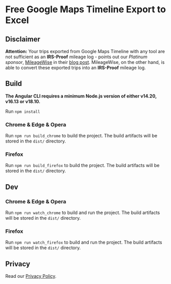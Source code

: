 # Free Google Maps Timeline Export to Excel

## Disclaimer

**Attention:**
Your trips exported from Google Maps Timeline with any tool are not sufficient as an **IRS-Proof** mileage log - points out our *Platinum sponsor*, [MileageWise](https://www.mileagewise.com) in their [blog post](https://www.mileagewise.com/free-mileage-logs-with-google-timeline/?utm_source=googlechrome&utm_medium=timelineviewerextension&utm_campaign=extension).
MileageWise, on the other hand, is able to convert these exported trips into an **IRS-Proof** mileage log.

## Build

**The Angular CLI requires a minimum Node.js version of either v14.20, v16.13 or v18.10.**

Run `npm install`

### Chrome & Edge & Opera

Run `npm run build_chrome` to build the project. The build artifacts will be stored in the `dist/` directory.

### Firefox

Run `npm run build_firefox` to build the project. The build artifacts will be stored in the `dist/` directory.

## Dev

### Chrome & Edge & Opera

Run `npm run watch_chrome` to build and run the project. The build artifacts will be stored in the `dist/` directory.

### Firefox

Run `npm run watch_firefox` to build and run the project. The build artifacts will be stored in the `dist/` directory.

## Privacy

Read our [Privacy Policy](/PRIVACY.md).
